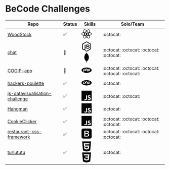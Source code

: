 # BeCode Challenges

| Repo                                                                                         | Status             | Skills                                                                                                           | Solo/Team                                         |
| -------------------------------------------------------------------------------------------- | ------------------ | ---------------------------------------------------------------------------------------------------------------- | ------------------------------------------------- |
| [WoodStock](https://github.com/epictete/WoodStock)                                           | :white_check_mark: | <img height="32" width="32" src="./img/react.svg" />                                                             | :octocat:                                         |
| [chat](https://github.com/88aleksandra88/chat)                                               | :construction:     | <img height="32" width="32" src="./img/node-dot-js.svg" /><img height="32" width="32" src="./img/mongodb.svg" /> | :octocat: :octocat: :octocat: :octocat:           |
| [COGIP-app](https://github.com/jcruz97/COGIP-app)                                            | :construction:     | <img height="32" width="32" src="./img/php.svg" />                                                               | :octocat: :octocat: :octocat: :octocat: :octocat: |
| [hackers-poulette](https://github.com/epictete/hackers-poulette)                             | :white_check_mark: | <img height="32" width="32" src="./img/php.svg" />                                                               | :octocat:                                         |
| [js-datavisualisation-challenge](https://github.com/epictete/js-datavisualisation-challenge) | :white_check_mark: | <img height="32" width="32" src="./img/javascript.svg" />                                                        | :octocat: :octocat:                               |
| [Hangman](https://github.com/epictete/Hangman)                                               | :white_check_mark: | <img height="32" width="32" src="./img/javascript.svg" />                                                        | :octocat:                                         |
| [CookieClicker](https://github.com/fwauters/CookieClicker)                                   | :white_check_mark: | <img height="32" width="32" src="./img/javascript.svg" />                                                        | :octocat: :octocat: :octocat: :octocat:           |
| [restaurant-css-framework](https://github.com/epictete/restaurant-css-framework)             | :white_check_mark: | <img height="32" width="32" src="./img/bootstrap.svg" />                                                         | :octocat: :octocat: :octocat: :octocat:           |
| [turlututu](https://github.com/epictete/turlututu)                                           | :white_check_mark: | <img height="32" width="32" src="./img/html5.svg" /> <img height="32" width="32" src="./img/css3.svg" />         | :octocat:                                         |
